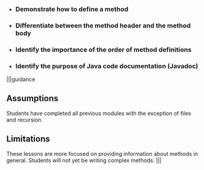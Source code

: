* ### Demonstrate how to define a method
* ### Differentiate between the method header and the method body
* ### Identify the importance of the order of method definitions
* ### Identify the purpose of Java code documentation (Javadoc)

|||guidance
## Assumptions
Students have completed all previous modules with the exception of files and recursion.

## Limitations
These lessons are more focused on providing information about methods in general. Students will not yet be writing complex methods.
|||
